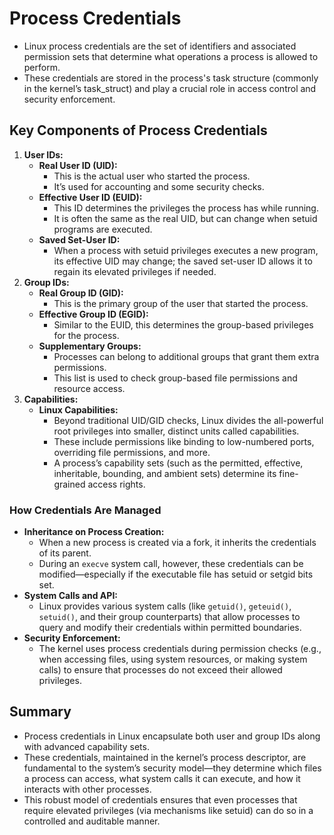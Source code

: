 # Process Credentials

- Linux process credentials are the set of identifiers and associated permission sets that determine what operations a process is allowed to perform. 
- These credentials are stored in the process's task structure (commonly in the kernel’s task_struct) and play a crucial role in access control and security enforcement. 

## Key Components of Process Credentials

1. **User IDs:**
   - **Real User ID (UID):**
     - This is the actual user who started the process.
     -  It’s used for accounting and some security checks.
   - **Effective User ID (EUID):**
     - This ID determines the privileges the process has while running. 
     - It is often the same as the real UID, but can change when setuid programs are executed.
   - **Saved Set-User ID:**
     - When a process with setuid privileges executes a new program, its effective UID may change; the saved set-user ID allows it to regain its elevated privileges if needed.
2. **Group IDs:**
   - **Real Group ID (GID):**
     - This is the primary group of the user that started the process.
   - **Effective Group ID (EGID):**
     - Similar to the EUID, this determines the group-based privileges for the process.
   - **Supplementary Groups:**
     - Processes can belong to additional groups that grant them extra permissions. 
     - This list is used to check group-based file permissions and resource access.
3. **Capabilities:**
   - **Linux Capabilities:**
     - Beyond traditional UID/GID checks, Linux divides the all-powerful root privileges into smaller, distinct units called capabilities. 
     - These include permissions like binding to low-numbered ports, overriding file permissions, and more. 
     - A process’s capability sets (such as the permitted, effective, inheritable, bounding, and ambient sets) determine its fine-grained access rights.

### How Credentials Are Managed

- **Inheritance on Process Creation:**
  - When a new process is created via a fork, it inherits the credentials of its parent. 
  - During an `execve` system call, however, these credentials can be modified—especially if the executable file has setuid or setgid bits set.
- **System Calls and API:**
  - Linux provides various system calls (like `getuid()`, `geteuid()`, `setuid()`, and their group counterparts) that allow processes to query and modify their credentials within permitted boundaries.
- **Security Enforcement:**
  - The kernel uses process credentials during permission checks (e.g., when accessing files, using system resources, or making system calls) to ensure that processes do not exceed their allowed privileges.

## Summary

- Process credentials in Linux encapsulate both user and group IDs along with advanced capability sets. 
- These credentials, maintained in the kernel’s process descriptor, are fundamental to the system’s security model—they determine which files a process can access, what system calls it can execute, and how it interacts with other processes. 
- This robust model of credentials ensures that even processes that require elevated privileges (via mechanisms like setuid) can do so in a controlled and auditable manner.